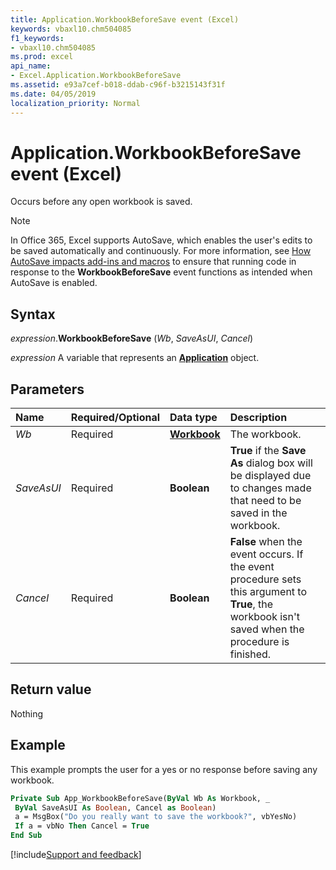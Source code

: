 ```yaml
---
title: Application.WorkbookBeforeSave event (Excel)
keywords: vbaxl10.chm504085
f1_keywords:
- vbaxl10.chm504085
ms.prod: excel
api_name:
- Excel.Application.WorkbookBeforeSave
ms.assetid: e93a7cef-b018-ddab-c96f-b3215143f31f
ms.date: 04/05/2019
localization_priority: Normal
---
```



# Application.WorkbookBeforeSave event (Excel)

Occurs before any open workbook is saved.

> [!NOTE] 
> In Office 365, Excel supports AutoSave, which enables the user's edits to be saved automatically and continuously. For more information, see [How AutoSave impacts add-ins and macros](../Library-Reference/Concepts/how-autosave-impacts-addins-and-macros.md) to ensure that running code in response to the **WorkbookBeforeSave** event functions as intended when AutoSave is enabled.

## Syntax

_expression_.**WorkbookBeforeSave** (_Wb_, _SaveAsUI_, _Cancel_)

_expression_ A variable that represents an **[Application](Excel.Application(object).md)** object.


## Parameters

|Name|Required/Optional|Data type|Description|
|:-----|:-----|:-----|:-----|
| _Wb_|Required| **[Workbook](Excel.Workbook.md)**|The workbook.|
| _SaveAsUI_|Required| **Boolean**| **True** if the **Save As** dialog box will be displayed due to changes made that need to be saved in the workbook.|
| _Cancel_|Required| **Boolean**| **False** when the event occurs. If the event procedure sets this argument to **True**, the workbook isn't saved when the procedure is finished.|

## Return value

Nothing


## Example

This example prompts the user for a yes or no response before saving any workbook.


```vb
Private Sub App_WorkbookBeforeSave(ByVal Wb As Workbook, _ 
 ByVal SaveAsUI As Boolean, Cancel as Boolean) 
 a = MsgBox("Do you really want to save the workbook?", vbYesNo) 
 If a = vbNo Then Cancel = True 
End Sub
```




[!include[Support and feedback](~/includes/feedback-boilerplate.md)]